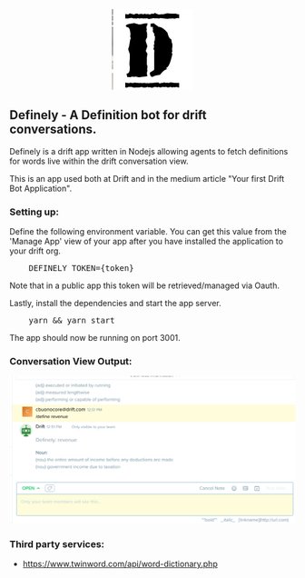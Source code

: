 <p align="center">
  <img src="assets/definely.png"/>
  <p></p>
</p>

Definely - A Definition bot for drift conversations.
---

Definely is a drift app written in Nodejs allowing agents to fetch definitions for words live within the drift conversation view.

This is an app used both at Drift and in the medium article "Your first Drift Bot Application".

### Setting up:

Define the following environment variable. You can get this value from the 'Manage App' view of your app after you have installed the application to your drift org.

<pre>
    DEFINELY_TOKEN={token}
</pre>
Note that in a public app this token will be retrieved/managed via Oauth.

Lastly, install the dependencies and start the app server.
<pre>
    yarn && yarn start
</pre>
The app should now be running on port 3001.

### Conversation View Output:

<img src="assets/note.png"/>

### Third party services:
* https://www.twinword.com/api/word-dictionary.php
